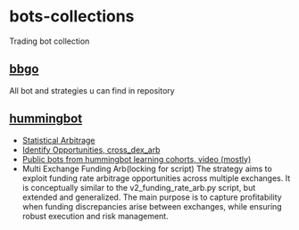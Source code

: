 # bots-collections
Trading bot collection
## [bbgo](https://github.com/c9s/bbgo)
All bot and strategies u can find in repository
## [hummingbot](https://github.com/hummingbot/hummingbot)
- [Statistical Arbitrage](./hummingbot/statarb.md)
- [Identify Opportunities, cross_dex_arb](./hummingbot/cross_dex_arb.py)
- [Public bots from hummingbot learning cohorts, video (mostly)](https://www.botcamp.xyz/cohorts)
- Multi Exchange Funding Arb(locking for script)
    The strategy aims to exploit funding rate arbitrage opportunities across multiple exchanges. It is conceptually similar to the v2_funding_rate_arb.py script, but extended and generalized. The main purpose is to capture profitability when funding discrepancies arise between exchanges, while ensuring robust execution and risk management.


